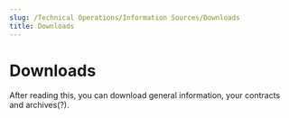 ```yaml
---
slug: /Technical Operations/Information Sources/Downloads
title: Downloads
---
```

# Downloads

After reading this, you can download general information, your contracts and archives(?).
